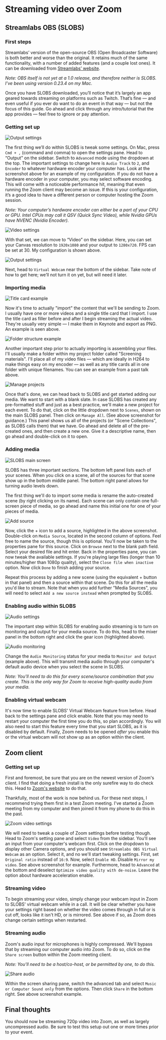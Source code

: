 # Streaming video over Zoom

## Streamlabs OBS (SLOBS)

### First steps

Streamlabs’ version of the open-source OBS (Open Broadcaster Software) is both better and worse than the original. It retains much of the same functionality, with a number of added features (and a couple lost ones). It can be downloaded from [Streamlabs’ website](https://streamlabs.com/streamlabs-obs).

*Note: OBS itself is not yet at a 1.0 release, and therefore neither is SLOBS. I’ve been using version 0.23.4 on my Mac.*

Once you have SLOBS downloaded, you’ll notice that it’s largely an app geared towards streaming on platforms such as Twitch. That’s fine — and even useful if you ever do want to do an event in that way — but not the focus of this guide. Go ahead and click through any intro/tutorial that the app provides — feel free to ignore or pay attention.

### Getting set up

![Output settings](/images/output-settings.png)

The first thing we’ll do within SLOBS is tweak some settings. On Mac, press `Cmd + ,` (command and comma) to open the settings pane. Head to “Output” on the sidebar. Switch to `Advanced` mode using the dropdown at the top. The important settings to change here is `Audio Track` to `2`, and `Encoder` to whatever hardware encoder your computer has. Look at the screenshot above for an example of my configuration. If you do not have a hardware encoder in your computer, you may select software encoding. This will come with a noticeable performance hit, meaning that even running the Zoom client may become an issue. If this is your configuration, it’s a good idea to have a different person or computer hosting the Zoom session.

*Note: Your computer’s hardware encoder can either be a part of your CPU or GPU. Intel CPUs may call it QSV (Quick Sync Video), while Nvidia GPUs have NVENC (Nvidia Encoder).*

![Video settings](/images/video-settings.png)

With that set, we can move to “Video” on the sidebar. Here, you can set your Canvas resolution to `1920x1080` and your output to `1280x720`. FPS can be set at 30. My configuration is shown above.

![Output settings](/images/virtual-webcam.png)

Next, head to `Virtual Webcam` near the bottom of the sidebar. Take note of how to get here; we’ll not turn it on yet, but will need it later.

### Importing media

![Title card example](/images/title-card.png)

Now it's time to actually "import" the content that we'll be sending to Zoom. I usually have one or more videos and a single title card that I import. I use the title card as filler before and after I begin streaming the actual video. They're usually very simple — I make them in Keynote and export as PNG. An example is seen above.

![Folder structure example](/images/screening-materials.png)

Another important step prior to actually importing is assembling your files. I'll usually make a folder within my project folder called "Screening materials". I'll place all of my video files — which are ideally in H264 to make things easy on my encoder — as well as any title cards all in one folder with unique filenames. You can see an example from a past talk above.

![Manage projects](/images/manage-projects.png)

Once that's done, we can head back to SLOBS and get started adding our media. We want to start with a blank slate. In case SLOBS has created any pre-formatted stuff and just as a best practice, we'll make a new project for each event. To do that, click on the little dropdown next to `Scenes`, shown on the main SLOBS panel. Then click on `Manage All`. (See above screenshot for guidance.) This panel shows us all of the projects (or "Scene Collections", as SLOBS calls them) that we have. Go ahead and delete all of the pre-created ones, and then create a new one. Give it a descriptive name, then go ahead and double-click on it to open.

### Adding media

![SLOBS main screen](/images/main-screen.png)

SLOBS has three important sections. The bottom left panel lists each of your scenes. When you click on a scene, all of the sources for that scene show up in the bottom middle panel. The bottom right panel allows for turning audio levels down.

The first thing we'll do to import some media is rename the auto-created scene (by right clicking on its name). Each scene can only contain one full-screen piece of media, so go ahead and name this initial one for one of your pieces of media.

![Add source](/images/add-source.png)

Now, click the + icon to add a source, highlighted in the above screenshot. Double-click on `Media Source`, located in the second column of options. Feel free to name the source, though this is optional. You'll now be taken to the properties pane for this source. Click on `Browse` next to the blank path field. Select your desired file and hit enter. Back in the properties pane, you can now tweak the available settings. If you're playing large files (longer than 10 minutes/higher than 1080p quality), select the `Close file when inactive` option. Now click `Done` to finish adding your source.

Repeat this process by adding a new scene (using the equivalent + button in that panel) and then a source within that scene. Do this for all the media you'd like to stream. Note that when you add further "Media Sources", you will need to select `Add a new source instead` when prompted by SLOBS.

### Enabling audio within SLOBS

![Audio settings](/images/audio-settings.png)

The important step within SLOBS for enabling audio streaming is to turn on monitoring and output for your media source. To do this, head to the mixer panel in the bottom right and click the gear icon (highlighted above).

![Audio monitoring](/images/audio-monitor.png)

Change the `Audio Monitoring` status for your media to `Monitor and Output` (example above). This will transmit media audio through your computer's default audio device when you select the scene in SLOBS.

*Note: You'll need to do this for every scene/source combination that you create. This is the only way for Zoom to receive high-quality audio from your media.*

### Enabling virtual webcam

It's now time to enable SLOBS' Virtual Webcam feature from before. Head back to the settings pane and click enable. Note that you may need to restart your computer the first time you do this, so plan accordingly. You will also need to start this feature every time that you start SLOBS, as it is disabled by default. Finally, Zoom needs to be opened *after* you enable this or the virtual webcam will not show up as an option within the client.

## Zoom client

### Getting set up

First and foremost, be sure that you are on the newest version of Zoom's client. I find that doing a fresh install is the only surefire way to do check this. Head to [Zoom's website](https://zoom.us/download) to do that.

Thankfully, most of the work is now behind us. For these next steps, I recommend trying them first in a test Zoom meeting. I've started a Zoom meeting from my computer and then joined it from my phone to do this in the past.

![Zoom video settings](/images/zoom_video-settings.png)

We will need to tweak a couple of Zoom settings before testing though. Head to Zoom's setting pane and select `Video` from the sidebar. You'll see an input from your computer's webcam first. Click on the dropdown to display other Camera options, and you should see `Streamlabs OBS Virtual Webcam` as an option. Select it, and no we'll start tweaking settings. First, set `Original ratio` instead of `16:9`. Now, select `Enable HD`. Disable `Mirror my video`. See above screenshot for example. Furthermore, head to `Advanced` at the bottom and deselect `Optimize video quality with de-noise`. Leave the option about hardware acceleration enable.

### Streaming video

To begin streaming your video, simply change your webcam input in Zoom to SLOBS' virtual webcam while in a call. It will be clear whether you have your settings right based on whether the video comes through in full or is cut off, looks like it isn't HD, or is mirrored. See above if so, as Zoom does change certain settings when restarted.

### Streaming audio

Zoom's audio input for microphones is highly compressed. We'll bypass that by streaming our computer audio into Zoom. To do so, click on the `Share screen` button within the Zoom meeting client.

*Note: You'll need to be a host/co-host, or be permitted by one, to do this.*

![Share audio](/images/share-audio.png)

Within the screen sharing pane, switch the advanced tab and select `Music or Computer Sound only` from the options. Then click `Share` in the bottom right. See above screenshot example.

## Final thoughts

You should now be streaming 720p video into Zoom, as well as largely uncompressed audio. Be sure to test this setup out one or more times prior to your event.
